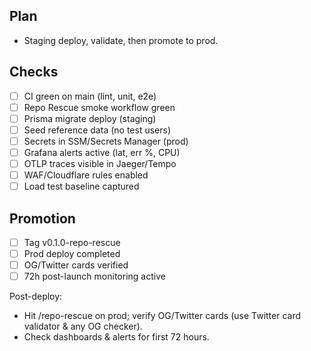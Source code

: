 ## Plan
- Staging deploy, validate, then promote to prod.

## Checks
- [ ] CI green on main (lint, unit, e2e)
- [ ] Repo Rescue smoke workflow green
- [ ] Prisma migrate deploy (staging)
- [ ] Seed reference data (no test users)
- [ ] Secrets in SSM/Secrets Manager (prod)
- [ ] Grafana alerts active (lat, err %, CPU)
- [ ] OTLP traces visible in Jaeger/Tempo
- [ ] WAF/Cloudflare rules enabled
- [ ] Load test baseline captured

## Promotion
- [ ] Tag v0.1.0-repo-rescue
- [ ] Prod deploy completed
- [ ] OG/Twitter cards verified
- [ ] 72h post-launch monitoring active

Post-deploy:
- Hit /repo-rescue on prod; verify OG/Twitter cards (use Twitter card validator & any OG checker).
- Check dashboards & alerts for first 72 hours.
